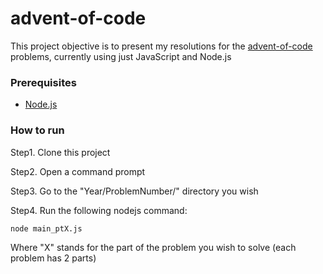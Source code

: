 # advent-of-code 

This project objective is to present my resolutions for the [advent-of-code](https://adventofcode.com/) problems, currently using just JavaScript and Node.js

### Prerequisites

- [Node.js](https://nodejs.org/en/)

### How to run

Step1. Clone this project 

Step2. Open a command prompt

Step3. Go to the "Year/ProblemNumber/" directory you wish

Step4. Run the following nodejs command:
```
node main_ptX.js
```

Where "X" stands for the part of the problem you wish to solve (each problem has 2 parts)
